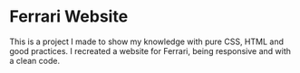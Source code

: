 # Ferrari Website
This is a project I made to show my knowledge with pure CSS, HTML and good practices. I recreated a website for Ferrari, being responsive and with a clean code.
